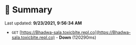 # 📖 Summary
Last updated: **9/23/2021, 9:56:34 AM**

- `GET` [https://Bhadwa-sala.toxicblte.repl.co](https://Bhadwa-sala.toxicblte.repl.co) - **Down** (120290ms)
